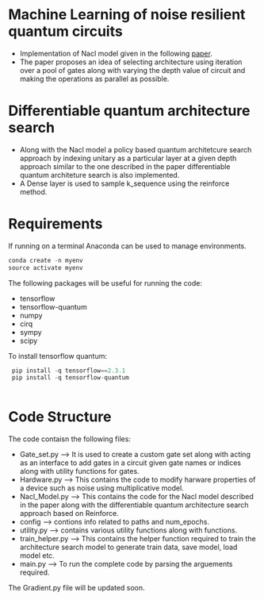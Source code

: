 # Machine Learning of noise resilient quantum circuits
* Implementation of Nacl model given in the following [paper](https://arxiv.org/pdf/1805.09337.pdf).
* The paper  proposes an idea of selecting architecture using iteration over a pool of gates along with varying the depth value of circuit and making the operations as parallel as possible.
# Differentiable quantum architecture search
* Along with the Nacl model a policy based quantum architetcure search approach by indexing unitary as a particular layer at a given depth approach similar to the one described in the paper differentiable quantum architeture search is also implemented.
* A Dense layer is used to sample k_sequence using the reinforce method.

# Requirements
If running on a terminal Anaconda can be used to manage environments.

```javascript
conda create -n myenv
source activate myenv
```
The following packages will be useful for running the code:
* tensorflow 
* tensorflow-quantum
* numpy
* cirq
* sympy
* scipy

To install tensorflow quantum:
```javascript
 pip install -q tensorflow==2.3.1
 pip install -q tensorflow-quantum
 
```

# Code Structure
The code contaisn the following files:
* Gate_set.py --> It is used to create a custom gate set along with acting as an interface to add gates in a circuit given gate names or indices along with utility functions for gates.
* Hardware.py --> This contains the code to modify harware properties of a device such as noise using multiplicative model.
* Nacl_Model.py --> This contains the code for the Nacl model described in the paper along with the differentiable quantum architecture search approach based on Reinforce.
* config --> contions info related to paths and num_epochs.
* utility.py --> contains various utility functions along with functions.
* train_helper.py --> This contains the helper function required to train the architecture search model to generate train data, save model, load model etc.
* main.py --> To run the complete code by parsing the arguements required.

The Gradient.py file will be updated soon.

